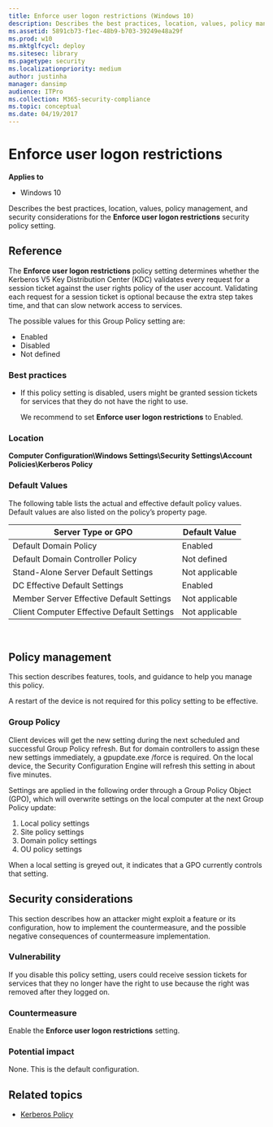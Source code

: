 ```yaml
---
title: Enforce user logon restrictions (Windows 10)
description: Describes the best practices, location, values, policy management, and security considerations for the Enforce user logon restrictions security policy setting.
ms.assetid: 5891cb73-f1ec-48b9-b703-39249e48a29f
ms.prod: w10
ms.mktglfcycl: deploy
ms.sitesec: library
ms.pagetype: security
ms.localizationpriority: medium
author: justinha
manager: dansimp
audience: ITPro
ms.collection: M365-security-compliance
ms.topic: conceptual
ms.date: 04/19/2017
---
```


# Enforce user logon restrictions

**Applies to**
-   Windows 10

Describes the best practices, location, values, policy management, and security considerations for the **Enforce user logon restrictions** security policy setting.

## Reference

The **Enforce user logon restrictions** policy setting determines whether the Kerberos V5 Key Distribution Center (KDC) validates every request for a session ticket against the user rights policy of the user account. Validating each request for a session ticket is optional because the extra step takes time, and that can slow network access to services.

The possible values for this Group Policy setting are:

-   Enabled
-   Disabled
-   Not defined

### Best practices

-   If this policy setting is disabled, users might be granted session tickets for services that they do not have the right to use.

    We recommend to set **Enforce user logon restrictions** to Enabled.

### Location

**Computer Configuration\\Windows Settings\\Security Settings\\Account Policies\\Kerberos Policy**

### Default Values

The following table lists the actual and effective default policy values. Default values are also listed on the policy’s property page.

| Server Type or GPO | Default Value |
| - | - |
| Default Domain Policy | Enabled| 
| Default Domain Controller Policy | Not defined |
| Stand-Alone Server Default Settings| Not applicable |
| DC Effective Default Settings | Enabled| 
| Member Server Effective Default Settings| Not applicable| 
| Client Computer Effective Default Settings | Not applicable| 
 
## Policy management

This section describes features, tools, and guidance to help you manage this policy.

A restart of the device is not required for this policy setting to be effective.

### Group Policy

Client devices will get the new setting during the next scheduled and successful Group Policy refresh. But for domain controllers to assign these new settings immediately, a gpupdate.exe /force is required. On the local device, the Security Configuration Engine will refresh this setting in about five minutes.

Settings are applied in the following order through a Group Policy Object (GPO), which will overwrite settings on the local computer at the next Group Policy update:

1.  Local policy settings
2.  Site policy settings
3.  Domain policy settings
4.  OU policy settings

When a local setting is greyed out, it indicates that a GPO currently controls that setting.

## Security considerations

This section describes how an attacker might exploit a feature or its configuration, how to implement the countermeasure, and the possible negative consequences of countermeasure implementation.

### Vulnerability

If you disable this policy setting, users could receive session tickets for services that they no longer have the right to use because the right was removed after they logged on.

### Countermeasure

Enable the **Enforce user logon restrictions** setting.

### Potential impact

None. This is the default configuration.

## Related topics

- [Kerberos Policy](kerberos-policy.md)
